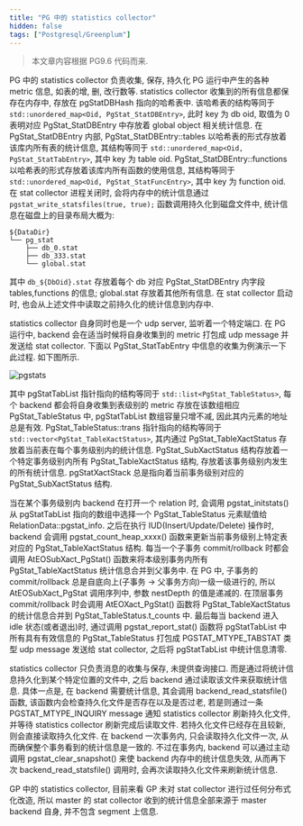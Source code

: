 ```yaml
---
title: "PG 中的 statistics collector"
hidden: false
tags: ["Postgresql/Greenplum"]
---
```


>   本文章内容根据 PG9.6 代码而来.

PG 中的 statistics collector 负责收集, 保存, 持久化 PG 运行中产生的各种 metric 信息, 如表的增, 删, 改行数等. statistics collector 收集到的所有信息都保存在内存中, 存放在 pgStatDBHash 指向的哈希表中. 该哈希表的结构等同于 `std::unordered_map<Oid, PgStat_StatDBEntry>`, 此时 key 为 db oid, 取值为 0 表明对应 PgStat_StatDBEntry 中存放着 global object 相关统计信息. 在 PgStat_StatDBEntry 内部, PgStat_StatDBEntry::tables 以哈希表的形式存放着该库内所有表的统计信息, 其结构等同于 `std::unordered_map<Oid, PgStat_StatTabEntry>`, 其中 key 为 table oid. PgStat_StatDBEntry::functions 以哈希表的形式存放着该库内所有函数的使用信息, 其结构等同于 `std::unordered_map<Oid, PgStat_StatFuncEntry>`, 其中 key 为 function oid. 在 stat collector 进程关闭时, 会将内存中的统计信息通过 `pgstat_write_statsfiles(true, true);` 函数调用持久化到磁盘文件中, 统计信息在磁盘上的目录布局大概为:

```
${DataDir}
└── pg_stat
    ├── db_0.stat
    ├── db_333.stat
    └── global.stat
```

其中 `db_${DbOid}.stat` 存放着每个 db 对应 PgStat_StatDBEntry 内字段 tables,functions 的信息; global.stat 存放着其他所有信息. 在 stat collector 启动时, 也会从上述文件中读取之前持久化的统计信息到内存中.

statistics collector 自身同时也是一个 udp server, 监听着一个特定端口. 在 PG 运行中, backend 会在适当时候将自身收集到的 metric 打包成 udp message 并发送给 stat collector. 下面以 PgStat_StatTabEntry 中信息的收集为例演示一下此过程. 如下图所示.

![pgstats]({{site.url}}/assets/pgstats.jpg)

其中 pgStatTabList 指针指向的结构等同于 `std::list<PgStat_TableStatus>`, 每个 backend 都会将自身收集到表级别的 metric 存放在该数组相应 PgStat_TableStatus 中, pgStatTabList 数组容量只增不减, 因此其内元素的地址总是有效. PgStat_TableStatus::trans 指针指向的结构等同于 `std::vector<PgStat_TableXactStatus>`, 其内通过 PgStat_TableXactStatus 存放着当前表在每个事务级别内的统计信息. PgStat_SubXactStatus 结构存放着一个特定事务级别内所有 PgStat_TableXactStatus 结构, 存放着该事务级别内发生的所有统计信息. pgStatXactStack 总是指向着当前事务级别对应的 PgStat_SubXactStatus 结构. 

当在某个事务级别内 backend 在打开一个 relation 时, 会调用 pgstat_initstats() 从 pgStatTabList 指向的数组中选择一个 PgStat_TableStatus 元素赋值给 RelationData::pgstat_info. 之后在执行 IUD(Insert/Update/Delete) 操作时, backend 会调用 pgstat_count_heap_xxxx() 函数来更新当前事务级别上特定表对应的 PgStat_TableXactStatus 结构. 每当一个子事务 commit/rollback 时都会调用 AtEOSubXact_PgStat() 函数来将本级别事务内所有 PgStat_TableXactStatus 统计信息合并到父事务中. 在 PG 中, 子事务的 commit/rollback 总是自底向上(子事务 -> 父事务方向)一级一级进行的, 所以 AtEOSubXact_PgStat 调用序列中, 参数 nestDepth 的值是递减的. 在顶层事务 commit/rollback 时会调用 AtEOXact_PgStat() 函数将 PgStat_TableXactStatus 的统计信息合并到 PgStat_TableStatus.t_counts 中. 最后每当 backend 进入 idle 状态(或者退出)时, 通过调用 pgstat_report_stat() 函数将 pgStatTabList 中所有具有有效信息的 PgStat_TableStatus 打包成 PGSTAT_MTYPE_TABSTAT 类型 udp message 发送给 stat collector, 之后将 pgStatTabList 中统计信息清零.

statistics collector 只负责消息的收集与保存, 未提供查询接口. 而是通过将统计信息持久化到某个特定位置的文件中, 之后 backend 通过读取该文件来获取统计信息. 具体一点是, 在 backend 需要统计信息, 其会调用 backend_read_statsfile() 函数, 该函数内会检查持久化文件是否存在以及是否过老, 若是则通过一条 PGSTAT_MTYPE_INQUIRY message 通知 statistics collector 刷新持久化文件, 并等待 statistics collector 刷新完成后读取文件. 若持久化文件已经存在且较新, 则会直接读取持久化文件. 在 backend 一次事务内, 只会读取持久化文件一次, 从而确保整个事务看到的统计信息是一致的. 不过在事务内, backend 可以通过主动调用 pgstat_clear_snapshot() 来使 backend 内存中的统计信息失效, 从而再下次 backend_read_statsfile() 调用时, 会再次读取持久化文件来刷新统计信息.

GP 中的 statistics collector, 目前来看 GP 未对 stat collector 进行过任何分布式化改造, 所以 master 的 stat collector 收到的统计信息全部来源于 master backend 自身, 并不包含 segment 上信息. 